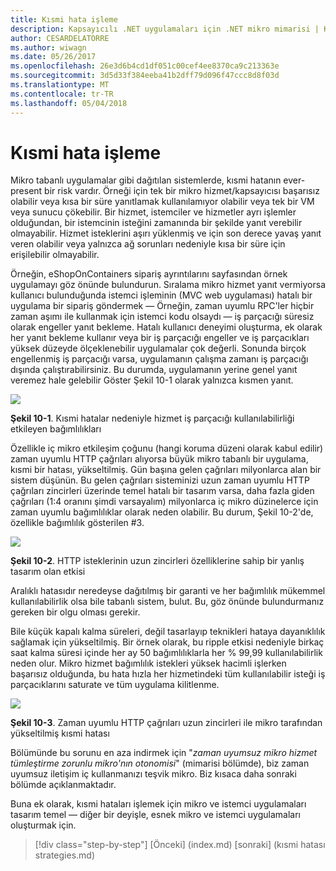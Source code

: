 ```yaml
---
title: Kısmi hata işleme
description: Kapsayıcılı .NET uygulamaları için .NET mikro mimarisi | Kısmi hata işleme
author: CESARDELATORRE
ms.author: wiwagn
ms.date: 05/26/2017
ms.openlocfilehash: 26e3d6b4cd1df051c00cef4ee8370ca9c213363e
ms.sourcegitcommit: 3d5d33f384eeba41b2dff79d096f47ccc8d8f03d
ms.translationtype: MT
ms.contentlocale: tr-TR
ms.lasthandoff: 05/04/2018
---
```

# <a name="handling-partial-failure"></a>Kısmi hata işleme

Mikro tabanlı uygulamalar gibi dağıtılan sistemlerde, kısmi hatanın ever-present bir risk vardır. Örneği için tek bir mikro hizmet/kapsayıcısı başarısız olabilir veya kısa bir süre yanıtlamak kullanılamıyor olabilir veya tek bir VM veya sunucu çökebilir. Bir hizmet, istemciler ve hizmetler ayrı işlemler olduğundan, bir istemcinin isteğini zamanında bir şekilde yanıt verebilir olmayabilir. Hizmet isteklerini aşırı yüklenmiş ve için son derece yavaş yanıt veren olabilir veya yalnızca ağ sorunları nedeniyle kısa bir süre için erişilebilir olmayabilir.

Örneğin, eShopOnContainers sipariş ayrıntılarını sayfasından örnek uygulamayı göz önünde bulundurun. Sıralama mikro hizmet yanıt vermiyorsa kullanıcı bulunduğunda istemci işleminin (MVC web uygulaması) hatalı bir uygulama bir sipariş göndermek — Örneğin, zaman uyumlu RPC'ler hiçbir zaman aşımı ile kullanmak için istemci kodu olsaydı — iş parçacığı süresiz olarak engeller yanıt bekleme. Hatalı kullanıcı deneyimi oluşturma, ek olarak her yanıt bekleme kullanır veya bir iş parçacığı engeller ve iş parçacıkları yüksek düzeyde ölçeklenebilir uygulamalar çok değerli. Sonunda birçok engellenmiş iş parçacığı varsa, uygulamanın çalışma zamanı iş parçacığı dışında çalıştırabilirsiniz. Bu durumda, uygulamanın yerine genel yanıt veremez hale gelebilir Göster Şekil 10-1 olarak yalnızca kısmen yanıt.

![](./media/image1.png)

**Şekil 10-1**. Kısmi hatalar nedeniyle hizmet iş parçacığı kullanılabilirliği etkileyen bağımlılıkları

Özellikle iç mikro etkileşim çoğunu (hangi koruma düzeni olarak kabul edilir) zaman uyumlu HTTP çağrıları alıyorsa büyük mikro tabanlı bir uygulama, kısmi bir hatası, yükseltilmiş. Gün başına gelen çağrıları milyonlarca alan bir sistem düşünün. Bu gelen çağrıları sisteminizi uzun zaman uyumlu HTTP çağrıları zincirleri üzerinde temel hatalı bir tasarım varsa, daha fazla giden çağrıları (1:4 oranını şimdi varsayalım) milyonlarca iç mikro düzinelerce için zaman uyumlu bağımlılıklar olarak neden olabilir. Bu durum, Şekil 10-2'de, özellikle bağımlılık gösterilen \#3.

![](./media/image2.png)

**Şekil 10-2**. HTTP isteklerinin uzun zincirleri özelliklerine sahip bir yanlış tasarım olan etkisi

Aralıklı hatasıdır neredeyse dağıtılmış bir garanti ve her bağımlılık mükemmel kullanılabilirlik olsa bile tabanlı sistem, bulut. Bu, göz önünde bulundurmanız gereken bir olgu olması gerekir.

Bile küçük kapalı kalma süreleri, değil tasarlayıp teknikleri hataya dayanıklılık sağlamak için yükseltilmiş. Bir örnek olarak, bu ripple etkisi nedeniyle birkaç saat kalma süresi içinde her ay 50 bağımlılıklarla her % 99,99 kullanılabilirlik neden olur. Mikro hizmet bağımlılık istekleri yüksek hacimli işlerken başarısız olduğunda, bu hata hızla her hizmetindeki tüm kullanılabilir isteği iş parçacıklarını saturate ve tüm uygulama kilitlenme.

![](./media/image3.png)

**Şekil 10-3**. Zaman uyumlu HTTP çağrıları uzun zincirleri ile mikro tarafından yükseltilmiş kısmi hatası

Bölümünde bu sorunu en aza indirmek için "*zaman uyumsuz mikro hizmet tümleştirme zorunlu mikro'nın otonomisi*" (mimarisi bölümde), biz zaman uyumsuz iletişim iç kullanmanızı teşvik mikro. Biz kısaca daha sonraki bölümde açıklanmaktadır.

Buna ek olarak, kısmi hataları işlemek için mikro ve istemci uygulamaları tasarım temel — diğer bir deyişle, esnek mikro ve istemci uygulamaları oluşturmak için.


>[!div class="step-by-step"]
[Önceki] (index.md) [sonraki] (kısmi hatası strategies.md)
